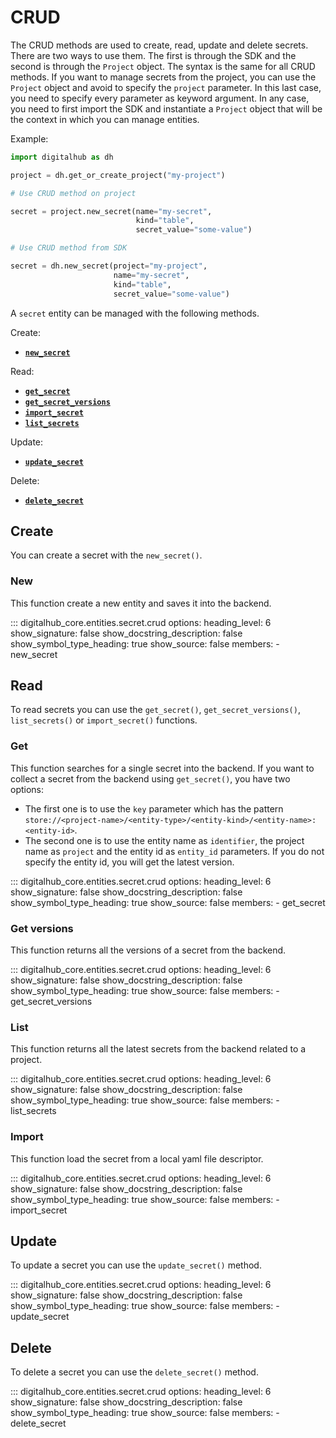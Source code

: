 # CRUD

The CRUD methods are used to create, read, update and delete secrets. There are two ways to use them.
The first is through the SDK and the second is through the `Project` object.
The syntax is the same for all CRUD methods. If you want to manage secrets from the project, you can use the `Project` object and avoid to specify the `project` parameter. In this last case, you need to specify every parameter as keyword argument.
In any case, you need to first import the SDK and instantiate a `Project` object that will be the context in which you can manage entities.

Example:

```python
import digitalhub as dh

project = dh.get_or_create_project("my-project")

# Use CRUD method on project

secret = project.new_secret(name="my-secret",
                            kind="table",
                            secret_value="some-value")

# Use CRUD method from SDK

secret = dh.new_secret(project="my-project",
                       name="my-secret",
                       kind="table",
                       secret_value="some-value")
```

A `secret` entity can be managed with the following methods.

Create:

- [**`new_secret`**](#new)

Read:

- [**`get_secret`**](#get)
- [**`get_secret_versions`**](#get-versions)
- [**`import_secret`**](#import)
- [**`list_secrets`**](#list)

Update:

- [**`update_secret`**](#update)

Delete:

- [**`delete_secret`**](#delete)

## Create

You can create a secret with the `new_secret()`.

### New

This function create a new entity and saves it into the backend.

::: digitalhub_core.entities.secret.crud
    options:
        heading_level: 6
        show_signature: false
        show_docstring_description: false
        show_symbol_type_heading: true
        show_source: false
        members:
            - new_secret

## Read

To read secrets you can use the `get_secret()`, `get_secret_versions()`, `list_secrets()` or `import_secret()` functions.

### Get

This function searches for a single secret into the backend.
If you want to collect a secret from the backend using `get_secret()`, you have two options:

- The first one is to use the `key` parameter which has the pattern `store://<project-name>/<entity-type>/<entity-kind>/<entity-name>:<entity-id>`.
- The second one is to use the entity name as `identifier`, the project name as `project` and the entity id as `entity_id` parameters. If you do not specify the entity id, you will get the latest version.

::: digitalhub_core.entities.secret.crud
    options:
        heading_level: 6
        show_signature: false
        show_docstring_description: false
        show_symbol_type_heading: true
        show_source: false
        members:
            - get_secret

### Get versions

This function returns all the versions of a secret from the backend.

::: digitalhub_core.entities.secret.crud
    options:
        heading_level: 6
        show_signature: false
        show_docstring_description: false
        show_symbol_type_heading: true
        show_source: false
        members:
            - get_secret_versions

### List

This function returns all the latest secrets from the backend related to a project.

::: digitalhub_core.entities.secret.crud
    options:
        heading_level: 6
        show_signature: false
        show_docstring_description: false
        show_symbol_type_heading: true
        show_source: false
        members:
            - list_secrets

### Import

This function load the secret from a local yaml file descriptor.

::: digitalhub_core.entities.secret.crud
    options:
        heading_level: 6
        show_signature: false
        show_docstring_description: false
        show_symbol_type_heading: true
        show_source: false
        members:
            - import_secret

## Update

To update a secret you can use the `update_secret()` method.

::: digitalhub_core.entities.secret.crud
    options:
        heading_level: 6
        show_signature: false
        show_docstring_description: false
        show_symbol_type_heading: true
        show_source: false
        members:
            - update_secret

## Delete

To delete a secret you can use the `delete_secret()` method.

::: digitalhub_core.entities.secret.crud
    options:
        heading_level: 6
        show_signature: false
        show_docstring_description: false
        show_symbol_type_heading: true
        show_source: false
        members:
            - delete_secret

